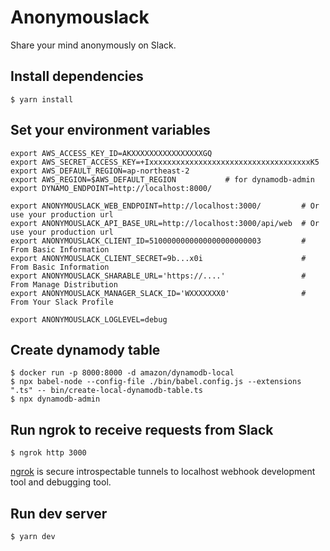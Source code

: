 # Anonymouslack
Share your mind anonymously on Slack.

## Install dependencies

```shell
$ yarn install
```

## Set your environment variables

```
export AWS_ACCESS_KEY_ID=AKXXXXXXXXXXXXXXXXGQ
export AWS_SECRET_ACCESS_KEY=+IxxxxxxxxxxxxxxxxxxxxxxxxxxxxxxxxxxxxK5
export AWS_DEFAULT_REGION=ap-northeast-2
export AWS_REGION=$AWS_DEFAULT_REGION           # for dynamodb-admin
export DYNAMO_ENDPOINT=http://localhost:8000/

export ANONYMOUSLACK_WEB_ENDPOINT=http://localhost:3000/         # Or use your production url
export ANONYMOUSLACK_API_BASE_URL=http://localhost:3000/api/web  # Or use your production url
export ANONYMOUSLACK_CLIENT_ID=5100000000000000000000003         # From Basic Information
export ANONYMOUSLACK_CLIENT_SECRET=9b...x0i                      # From Basic Information
export ANONYMOUSLACK_SHARABLE_URL='https://....'                 # From Manage Distribution
export ANONYMOUSLACK_MANAGER_SLACK_ID='WXXXXXXX0'                # From Your Slack Profile

export ANONYMOUSLACK_LOGLEVEL=debug
```

## Create dynamody table

```shell
$ docker run -p 8000:8000 -d amazon/dynamodb-local
$ npx babel-node --config-file ./bin/babel.config.js --extensions ".ts" -- bin/create-local-dynamodb-table.ts
$ npx dynamodb-admin
```

## Run ngrok to receive requests from Slack

```shell
$ ngrok http 3000
```

[ngrok](https://ngrok.com/) is secure introspectable tunnels to localhost webhook
development tool and debugging tool.

## Run dev server

```shell
$ yarn dev
```

